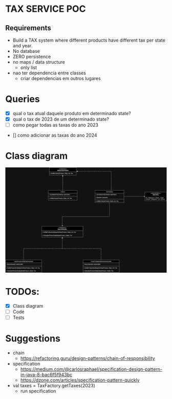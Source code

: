 # TAX SERVICE POC

## Requirements
- Build a TAX system where different products have different tax per state and year.
- No database
- ZERO persistence
- no maps / data structure
  - only list
- nao ter dependencia entre classes
  - criar dependencias em outros lugares


# Queries
- [x] qual o tax atual daquele produto em determinado state?
- [x] qual o tax de 2023 de um determinado state?
- [ ] como pegar todas as taxas do ano 2023 
- [] como adicionar as taxas do ano 2024

# Class diagram
![tax-service-class-diagram.png](tax-service-class-diagram.png)

# TODOs:

- [x] Class diagram
- [ ] Code
- [ ] Tests

# Suggestions
- chain
  - https://refactoring.guru/design-patterns/chain-of-responsibility
- specification
  - https://medium.com/@carlosraphael/specification-design-pattern-in-java-8-bac6f5f943bc
  - https://dzone.com/articles/specification-pattern-quickly
- val taxes = TaxFactory.getTaxes(2023)
  - run specification 





